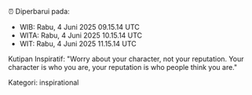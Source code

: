 ⏰ Diperbarui pada:
- WIB: Rabu, 4 Juni 2025 09.15.14 UTC
- WITA: Rabu, 4 Juni 2025 10.15.14 UTC
- WIT: Rabu, 4 Juni 2025 11.15.14 UTC

Kutipan Inspiratif:
"Worry about your character, not your reputation. Your character is who you are, your reputation is who people think you are."


Kategori: inspirational

